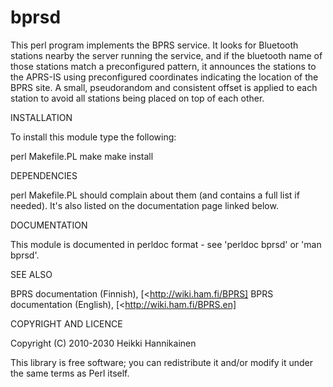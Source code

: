 bprsd
=====

This perl program implements the BPRS service. It looks for Bluetooth
stations nearby the server running the service, and if the bluetooth
name of those stations match a preconfigured pattern, it announces
the stations to the APRS-IS using preconfigured coordinates indicating
the location of the BPRS site. A small, pseudorandom and consistent offset
is applied to each station to avoid all stations being placed on top of
each other.


INSTALLATION

To install this module type the following:

   perl Makefile.PL
   make
   make install


DEPENDENCIES

perl Makefile.PL should complain about them (and contains a full
list if needed). It's also listed on the documentation page
linked below.


DOCUMENTATION

This module is documented in perldoc format - see 'perldoc bprsd' or
'man bprsd'.


SEE ALSO

  BPRS documentation (Finnish), [<http://wiki.ham.fi/BPRS]
  BPRS documentation (English), [<http://wiki.ham.fi/BPRS.en]


COPYRIGHT AND LICENCE

Copyright (C) 2010-2030 Heikki Hannikainen

This library is free software; you can redistribute it and/or modify
it under the same terms as Perl itself.


